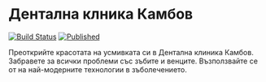 # Дентална клника Камбов
[![Build Status](http://dev.almero.pro/dentalclinic.bg/status/build.svg?v=4)](http://dev.almero.pro/dentalclinic.bg)
[![Published](http://dentalclinic.bg/status/published.svg)](http://dentalclinic.bg)

Преоткрийте красотата на усмивката си в Дентална клиника Камбов. Забравете за всички проблеми със зъбите и венците. Възползвайте се от на най-модерните технологии в зъболечението.
